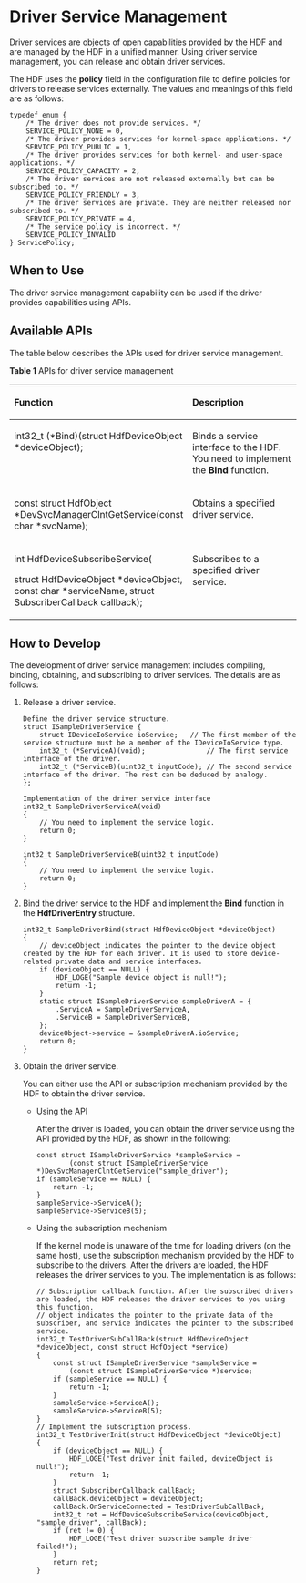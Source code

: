# Driver Service Management<a name="EN-US_TOPIC_0000001052777057"></a>


Driver services are objects of open capabilities provided by the HDF and are managed by the HDF in a unified manner. Using driver service management, you can release and obtain driver services.

The HDF uses the  **policy**  field in the configuration file to define policies for drivers to release services externally. The values and meanings of this field are as follows:

```
typedef enum {
    /* The driver does not provide services. */
    SERVICE_POLICY_NONE = 0,
    /* The driver provides services for kernel-space applications. */
    SERVICE_POLICY_PUBLIC = 1,
    /* The driver provides services for both kernel- and user-space applications. */
    SERVICE_POLICY_CAPACITY = 2,
    /* The driver services are not released externally but can be subscribed to. */
    SERVICE_POLICY_FRIENDLY = 3,
    /* The driver services are private. They are neither released nor subscribed to. */
    SERVICE_POLICY_PRIVATE = 4,
    /* The service policy is incorrect. */
    SERVICE_POLICY_INVALID
} ServicePolicy;
```

## When to Use<a name="section14244270117"></a>

The driver service management capability can be used if the driver provides capabilities using APIs.

## Available APIs<a name="section1432412561722"></a>

The table below describes the APIs used for driver service management.

**Table  1**  APIs for driver service management

<a name="table8431122013592"></a>
<table><thead align="left"><tr id="row13431820135919"><th class="cellrowborder" valign="top" width="50%" id="mcps1.2.3.1.1"><p id="p1670132714592"><a name="p1670132714592"></a><a name="p1670132714592"></a><strong id="b12478202911367"><a name="b12478202911367"></a><a name="b12478202911367"></a>Function</strong></p>
</th>
<th class="cellrowborder" valign="top" width="50%" id="mcps1.2.3.1.2"><p id="p770172785910"><a name="p770172785910"></a><a name="p770172785910"></a><strong id="b134538148443950"><a name="b134538148443950"></a><a name="b134538148443950"></a>Description</strong></p>
</th>
</tr>
</thead>
<tbody><tr id="row1743112017594"><td class="cellrowborder" valign="top" width="50%" headers="mcps1.2.3.1.1 "><p id="p18601333135911"><a name="p18601333135911"></a><a name="p18601333135911"></a>int32_t (*Bind)(struct HdfDeviceObject *deviceObject);</p>
</td>
<td class="cellrowborder" valign="top" width="50%" headers="mcps1.2.3.1.2 "><p id="p46015332591"><a name="p46015332591"></a><a name="p46015332591"></a>Binds a service interface to the HDF. You need to implement the <strong id="b876584084419"><a name="b876584084419"></a><a name="b876584084419"></a>Bind</strong> function.</p>
</td>
</tr>
<tr id="row1543212045914"><td class="cellrowborder" valign="top" width="50%" headers="mcps1.2.3.1.1 "><p id="p19601163314590"><a name="p19601163314590"></a><a name="p19601163314590"></a>const struct HdfObject *DevSvcManagerClntGetService(const char *svcName);</p>
</td>
<td class="cellrowborder" valign="top" width="50%" headers="mcps1.2.3.1.2 "><p id="p1601123318598"><a name="p1601123318598"></a><a name="p1601123318598"></a>Obtains a specified driver service.</p>
</td>
</tr>
<tr id="row20432162019594"><td class="cellrowborder" valign="top" width="50%" headers="mcps1.2.3.1.1 "><p id="p960173310590"><a name="p960173310590"></a><a name="p960173310590"></a>int HdfDeviceSubscribeService(</p>
<p id="p126021533165915"><a name="p126021533165915"></a><a name="p126021533165915"></a>struct HdfDeviceObject *deviceObject, const char *serviceName, struct SubscriberCallback callback);</p>
</td>
<td class="cellrowborder" valign="top" width="50%" headers="mcps1.2.3.1.2 "><p id="p06029334597"><a name="p06029334597"></a><a name="p06029334597"></a>Subscribes to a specified driver service.</p>
</td>
</tr>
</tbody>
</table>

## How to Develop<a name="section393515164416"></a>

The development of driver service management includes compiling, binding, obtaining, and subscribing to driver services. The details are as follows:

1.  Release a driver service.

    ```
    Define the driver service structure.
    struct ISampleDriverService {
        struct IDeviceIoService ioService;   // The first member of the service structure must be a member of the IDeviceIoService type.
        int32_t (*ServiceA)(void);               // The first service interface of the driver.
        int32_t (*ServiceB)(uint32_t inputCode); // The second service interface of the driver. The rest can be deduced by analogy.
    };
    
    Implementation of the driver service interface
    int32_t SampleDriverServiceA(void)
    {
        // You need to implement the service logic.
        return 0;
    }
    
    int32_t SampleDriverServiceB(uint32_t inputCode)
    {
        // You need to implement the service logic.
        return 0;
    }
    ```

2.  Bind the driver service to the HDF and implement the  **Bind**  function in the  **HdfDriverEntry**  structure.

    ```
    int32_t SampleDriverBind(struct HdfDeviceObject *deviceObject)
    {
        // deviceObject indicates the pointer to the device object created by the HDF for each driver. It is used to store device-related private data and service interfaces.
        if (deviceObject == NULL) {
            HDF_LOGE("Sample device object is null!");
            return -1;
        }
        static struct ISampleDriverService sampleDriverA = {
            .ServiceA = SampleDriverServiceA,
            .ServiceB = SampleDriverServiceB,
        };
        deviceObject->service = &sampleDriverA.ioService;
        return 0;
    }
    ```

3.  Obtain the driver service.

    You can either use the API or subscription mechanism provided by the HDF to obtain the driver service.

    -   Using the API

        After the driver is loaded, you can obtain the driver service using the API provided by the HDF, as shown in the following:

        ```
        const struct ISampleDriverService *sampleService =
                (const struct ISampleDriverService *)DevSvcManagerClntGetService("sample_driver");
        if (sampleService == NULL) {
            return -1;
        }
        sampleService->ServiceA();
        sampleService->ServiceB(5);
        ```

    -   Using the subscription mechanism

        If the kernel mode is unaware of the time for loading drivers \(on the same host\), use the subscription mechanism provided by the HDF to subscribe to the drivers. After the drivers are loaded, the HDF releases the driver services to you. The implementation is as follows:

        ```
        // Subscription callback function. After the subscribed drivers are loaded, the HDF releases the driver services to you using this function.
        // object indicates the pointer to the private data of the subscriber, and service indicates the pointer to the subscribed service.
        int32_t TestDriverSubCallBack(struct HdfDeviceObject *deviceObject, const struct HdfObject *service)
        {
            const struct ISampleDriverService *sampleService =
                (const struct ISampleDriverService *)service;
            if (sampleService == NULL) {
                return -1;
            }
            sampleService->ServiceA();
            sampleService->ServiceB(5);
        }
        // Implement the subscription process.
        int32_t TestDriverInit(struct HdfDeviceObject *deviceObject)
        {
            if (deviceObject == NULL) {
                HDF_LOGE("Test driver init failed, deviceObject is null!");
                return -1;
            }
            struct SubscriberCallback callBack;
            callBack.deviceObject = deviceObject;
            callBack.OnServiceConnected = TestDriverSubCallBack;
            int32_t ret = HdfDeviceSubscribeService(deviceObject, "sample_driver", callBack);
            if (ret != 0) {
                HDF_LOGE("Test driver subscribe sample driver failed!");
            }
            return ret;
        }
        ```



